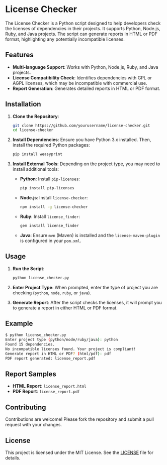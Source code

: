 # License Checker

The License Checker is a Python script designed to help developers check the licenses of dependencies in their projects. It supports Python, Node.js, Ruby, and Java projects. The script can generate reports in HTML or PDF format, highlighting any potentially incompatible licenses.

## Features

- **Multi-language Support**: Works with Python, Node.js, Ruby, and Java projects.
- **License Compatibility Check**: Identifies dependencies with GPL or AGPL licenses, which may be incompatible with commercial use.
- **Report Generation**: Generates detailed reports in HTML or PDF format.

## Installation

1. **Clone the Repository**:
   ```bash
   git clone https://github.com/yourusername/license-checker.git
   cd license-checker
   ```

2. **Install Dependencies**:
   Ensure you have Python 3.x installed. Then, install the required Python packages:
   ```bash
   pip install weasyprint
   ```

3. **Install External Tools**:
   Depending on the project type, you may need to install additional tools:
   - **Python**: Install `pip-licenses`:
     ```bash
     pip install pip-licenses
     ```
   - **Node.js**: Install `license-checker`:
     ```bash
     npm install -g license-checker
     ```
   - **Ruby**: Install `license_finder`:
     ```bash
     gem install license_finder
     ```
   - **Java**: Ensure `mvn` (Maven) is installed and the `license-maven-plugin` is configured in your `pom.xml`.

## Usage

1. **Run the Script**:
   ```bash
   python license_checker.py
   ```

2. **Enter Project Type**:
   When prompted, enter the type of project you are checking (`python`, `node`, `ruby`, or `java`).

3. **Generate Report**:
   After the script checks the licenses, it will prompt you to generate a report in either HTML or PDF format.

## Example

```bash
$ python license_checker.py
Enter project type (python/node/ruby/java): python
Found 15 dependencies.
No incompatible licenses found. Your project is compliant!
Generate report in HTML or PDF? (html/pdf): pdf
PDF report generated: license_report.pdf
```

## Report Samples

- **HTML Report**: `license_report.html`
- **PDF Report**: `license_report.pdf`

## Contributing

Contributions are welcome! Please fork the repository and submit a pull request with your changes.

## License

This project is licensed under the MIT License. See the [LICENSE](LICENSE) file for details.
